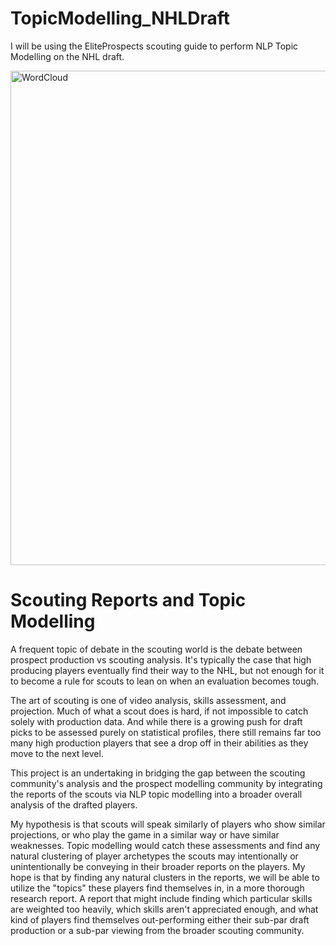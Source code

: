 # TopicModelling_NHLDraft

I will be using the EliteProspects scouting guide to perform NLP Topic Modelling on the NHL draft.

<img width="791" alt="WordCloud" src="https://user-images.githubusercontent.com/110205528/209721902-3fb1532a-0abd-48a0-9be7-82a6e8fd00ed.png">


# Scouting Reports and Topic Modelling

A frequent topic of debate in the scouting world is the debate between prospect production vs scouting analysis.  It's typically the case that high producing players eventually find their way to the NHL, but not enough for it to become a rule for scouts to lean on when an evaluation becomes tough.

The art of scouting is one of video analysis, skills assessment, and projection.  Much of what a scout does is hard, if not impossible to catch solely with production data.  And while there is a growing push for draft picks to be assessed purely on statistical profiles, there still remains far too many high production players that see a drop off in their abilities as they move to the next level.

This project is an undertaking in bridging the gap between the scouting community's analysis and the prospect modelling community by integrating the reports of the scouts via NLP topic modelling into a broader overall analysis of the drafted players.

My hypothesis is that scouts will speak similarly of players who show similar projections, or who play the game in a similar way or have similar weaknesses.  Topic modelling would catch these assessments and find any natural clustering of player archetypes the scouts may intentionally or unintentionally be conveying in their broader reports on the players.  My hope is that by finding any natural clusters in the reports, we will be able to utilize the "topics" these players find themselves in, in a more thorough research report. A report that might include finding which particular skills are weighted too heavily, which skills aren't appreciated enough, and what kind of players find themselves out-performing either their sub-par draft production or a sub-par viewing from the broader scouting community.

